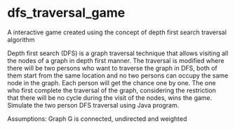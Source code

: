 # dfs_traversal_game
A interactive game created using the concept of depth first search traversal algorithm


Depth first search (DFS) is a graph traversal technique that allows visiting all the nodes of a graph in depth first manner. The traversal is modified where there will be two persons who want to traverse the graph in DFS, both of them start from the same location and no two persons can occupy the same node in the graph. Each person will get the chance one by one. The one who first complete the traversal of the graph, considering the restriction that there will be no cycle during the visit of the nodes, wins the game. Simulate the two person DFS traversal using Java program.

Assumptions: Graph G is connected, undirected and weighted
